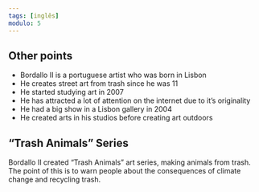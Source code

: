 ```yaml
---
tags: [inglês]
modulo: 5
---
```


## Other points
- Bordallo II is a portuguese artist who was born in Lisbon
- He creates street art from trash since he was 11
- He started studying art in 2007
- He has attracted a lot of attention on the internet due to it’s originality
- He had a big show in a Lisbon gallery in 2004
- He created arts in his studios before creating art outdoors
## “Trash Animals” Series
Bordallo II created “Trash Animals” art series, making animals from trash. The point of this is to warn people about the consequences of climate change and recycling trash.